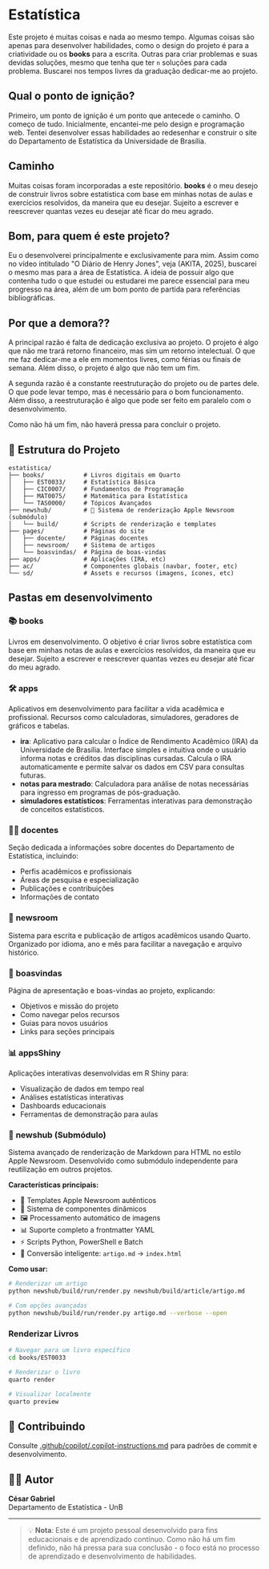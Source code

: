 # Estatística

Este projeto é muitas coisas e nada ao mesmo tempo. Algumas coisas são apenas para desenvolver habilidades, como o design do projeto é para a criatividade ou os **books** para a escrita. Outras para criar problemas e suas devidas soluções, mesmo que tenha que ter `n` soluções para cada problema. Buscarei nos tempos livres da graduação dedicar-me ao projeto.

## Qual o ponto de ignição?
Primeiro, um ponto de ignição é um ponto que antecede o caminho. O começo de tudo.
Inicialmente, encantei-me pelo design e programação web. Tentei desenvolver essas habilidades ao redesenhar e construir o site do Departamento de Estatística da Universidade de Brasília.

## Caminho

Muitas coisas foram incorporadas a este repositório. **books** é o meu desejo de construir livros sobre estatistica com base em minhas notas de aulas e exercícios resolvidos, da maneira que eu desejar. Sujeito a escrever e reescrever quantas vezes eu desejar até ficar do meu agrado.

## Bom, para quem é este projeto?
Eu o desenvolverei principalmente e exclusivamente para mim. Assim como no vídeo intitulado "O Diário de Henry Jones", veja (AKITA, 2025), buscarei o mesmo mas para a área de Estatística. A ideia de possuir algo que contenha tudo o que estudei ou estudarei me parece essencial para meu progresso na área, além de um bom ponto de partida para referências bibliográficas.

## Por que a demora??
A principal razão é falta de dedicação exclusiva ao projeto. O projeto é algo que não me trará retorno financeiro, mas sim um retorno intelectual. O que me faz dedicar-me a ele em momentos livres, como férias ou finais de semana. Além disso, o projeto é algo que não tem um fim.

A segunda razão é a constante reestruturação do projeto ou de partes dele. O que pode levar tempo, mas é necessário para o bom funcionamento. Além disso, a reestruturação é algo que pode ser feito em paralelo com o desenvolvimento.

Como não há um fim, não haverá pressa para concluir o projeto.

## 📁 Estrutura do Projeto

```
estatistica/
├── books/           # Livros digitais em Quarto
│   ├── EST0033/     # Estatística Básica
│   ├── CIC0007/     # Fundamentos de Programação
│   ├── MAT0075/     # Matemática para Estatística
│   └── TAS0000/     # Tópicos Avançados
├── newshub/         # 📰 Sistema de renderização Apple Newsroom (submódulo)
│   └── build/       # Scripts de renderização e templates
├── pages/           # Páginas do site
│   ├── docente/     # Páginas docentes
│   ├── newsroom/    # Sistema de artigos
│   └── boasvindas/  # Página de boas-vindas
├── apps/            # Aplicações (IRA, etc)
├── ac/              # Componentes globais (navbar, footer, etc)
└── sd/              # Assets e recursos (imagens, ícones, etc)
```

## Pastas em desenvolvimento

### 📚 **books**
Livros em desenvolvimento. O objetivo é criar livros sobre estatística com base em minhas notas de aulas e exercícios resolvidos, da maneira que eu desejar. Sujeito a escrever e reescrever quantas vezes eu desejar até ficar do meu agrado. 

### 🛠️ **apps** 
Aplicativos em desenvolvimento para facilitar a vida acadêmica e profissional. Recursos como calculadoras, simuladores, geradores de gráficos e tabelas.

- **ira**: Aplicativo para calcular o Índice de Rendimento Acadêmico (IRA) da Universidade de Brasília. Interface simples e intuitiva onde o usuário informa notas e créditos das disciplinas cursadas. Calcula o IRA automaticamente e permite salvar os dados em CSV para consultas futuras.
- **notas para mestrado**: Calculadora para análise de notas necessárias para ingresso em programas de pós-graduação.
- **simuladores estatísticos**: Ferramentas interativas para demonstração de conceitos estatísticos.

### 👨‍🏫 **docentes**
Seção dedicada a informações sobre docentes do Departamento de Estatística, incluindo:
- Perfis acadêmicos e profissionais
- Áreas de pesquisa e especialização
- Publicações e contribuições
- Informações de contato

### 📰 **newsroom**
Sistema para escrita e publicação de artigos acadêmicos usando Quarto. Organizado por idioma, ano e mês para facilitar a navegação e arquivo histórico.

### 🎉 **boasvindas**
Página de apresentação e boas-vindas ao projeto, explicando:
- Objetivos e missão do projeto
- Como navegar pelos recursos
- Guias para novos usuários
- Links para seções principais

### 📊 **appsShiny**
Aplicações interativas desenvolvidas em R Shiny para:
- Visualização de dados em tempo real
- Análises estatísticas interativas
- Dashboards educacionais
- Ferramentas de demonstração para aulas

### 📰 **newshub** (Submódulo)
Sistema avançado de renderização de Markdown para HTML no estilo Apple Newsroom. Desenvolvido como submódulo independente para reutilização em outros projetos.

**Características principais:**
- 🎨 Templates Apple Newsroom autênticos
- 🧩 Sistema de componentes dinâmicos  
- 🖼️ Processamento automático de imagens
- 📊 Suporte completo a frontmatter YAML
- ⚡ Scripts Python, PowerShell e Batch
- 🔄 Conversão inteligente: `artigo.md` → `index.html`

**Como usar:**
```bash
# Renderizar um artigo
python newshub/build/run/render.py newshub/build/article/artigo.md

# Com opções avançadas
python newshub/build/run/render.py artigo.md --verbose --open
```

### Renderizar Livros
```bash
# Navegar para um livro específico
cd books/EST0033

# Renderizar o livro
quarto render

# Visualizar localmente
quarto preview
```

## 🤝 Contribuindo

Consulte [.github/copilot/.copilot-instructions.md](.github/copilot/.copilot-instructions.md) para padrões de commit e desenvolvimento.

## 👨‍🏫 Autor

**César Gabriel**  
Departamento de Estatística - UnB

---

> 💡 **Nota**: Este é um projeto pessoal desenvolvido para fins educacionais e de aprendizado contínuo. Como não há um fim definido, não há pressa para sua conclusão - o foco está no processo de aprendizado e desenvolvimento de habilidades.